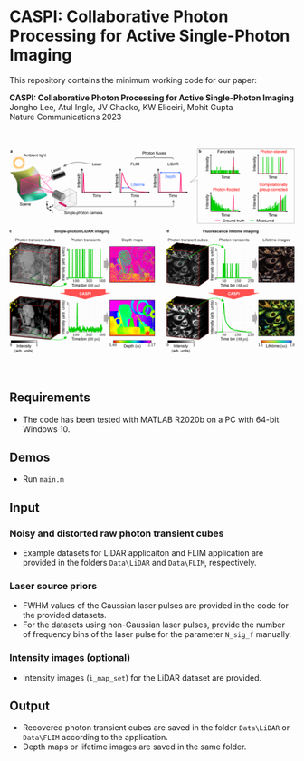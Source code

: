 # CASPI: Collaborative Photon Processing for Active Single-Photon Imaging
This repository contains the minimum working code for our paper:

**CASPI: Collaborative Photon Processing for Active Single-Photon Imaging** \
Jongho Lee, Atul Ingle, JV Chacko, KW Eliceiri, Mohit Gupta \
Nature Communications 2023

\
\
<img src="https://github.com/JonghoLee0/CASPI/blob/main/teaser.png" width="800">
<br />
<br />
<br />


## Requirements
* The code has been tested with MATLAB R2020b on a PC with 64-bit Windows 10.


## Demos
* Run `main.m`


## Input
### Noisy and distorted raw photon transient cubes
* Example datasets for LiDAR applicaiton and FLIM application are provided in the folders `Data\LiDAR` and `Data\FLIM`, respectively.


### Laser source priors
* FWHM values of the Gaussian laser pulses are provided in the code for the provided datasets.
* For the datasets using non-Gaussian laser pulses, provide the number of frequency bins of the laser pulse for the parameter `N_sig_f` manually.


### Intensity images (optional)
* Intensity images (`i_map_set`) for the LiDAR dataset are provided.


## Output
* Recovered photon transient cubes are saved in the folder `Data\LiDAR` or `Data\FLIM` according to the application.
* Depth maps or lifetime images are saved in the same folder.
